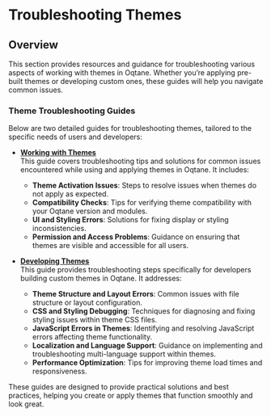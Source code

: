 # Troubleshooting Themes

## Overview

This section provides resources and guidance for troubleshooting various aspects of working with themes in Oqtane. Whether you’re applying pre-built themes or developing custom ones, these guides will help you navigate common issues.

### Theme Troubleshooting Guides

Below are two detailed guides for troubleshooting themes, tailored to the specific needs of users and developers:

- **[Working with Themes](../../guides/troubleshooting/troubleshooting-themes.md)**  
  This guide covers troubleshooting tips and solutions for common issues encountered while using and applying themes in Oqtane. It includes:
  - **Theme Activation Issues**: Steps to resolve issues when themes do not apply as expected.
  - **Compatibility Checks**: Tips for verifying theme compatibility with your Oqtane version and modules.
  - **UI and Styling Errors**: Solutions for fixing display or styling inconsistencies.
  - **Permission and Access Problems**: Guidance on ensuring that themes are visible and accessible for all users.

- **[Developing Themes](../../guides/troubleshooting/troubleshooting/troubleshooting-themes-development.md)**  
  This guide provides troubleshooting steps specifically for developers building custom themes in Oqtane. It addresses:
  - **Theme Structure and Layout Errors**: Common issues with file structure or layout configuration.
  - **CSS and Styling Debugging**: Techniques for diagnosing and fixing styling issues within theme CSS files.
  - **JavaScript Errors in Themes**: Identifying and resolving JavaScript errors affecting theme functionality.
  - **Localization and Language Support**: Guidance on implementing and troubleshooting multi-language support within themes.
  - **Performance Optimization**: Tips for improving theme load times and responsiveness.

These guides are designed to provide practical solutions and best practices, helping you create or apply themes that function smoothly and look great.